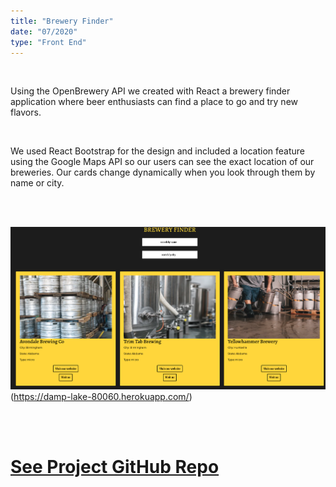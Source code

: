 ```yaml
---
title: "Brewery Finder"
date: "07/2020"
type: "Front End"
---
```


<br />

Using the OpenBrewery API we created with React a brewery finder application where beer enthusiasts can find a place to go and try new flavors.

<br />

We used React Bootstrap for the design and included a location feature using the Google Maps API so our users can see the exact location of our breweries. Our cards change dynamically when you look through them by name or city.

<br />
<br />

![Home Page](./brewery.png)(https://damp-lake-80060.herokuapp.com/)

<br />
<br />

# [See Project GitHub Repo](https://github.com/juanjpayan/Brewery-Finder)
